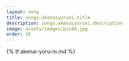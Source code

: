 ```yaml
---
layout: song
title: songs.akenaiyoruni.title
description: songs.akenaiyoruni.description
image: assets/images/pic04.jpg
order: 16
---
```


{% tf akenai-yoru-ni.md %}

